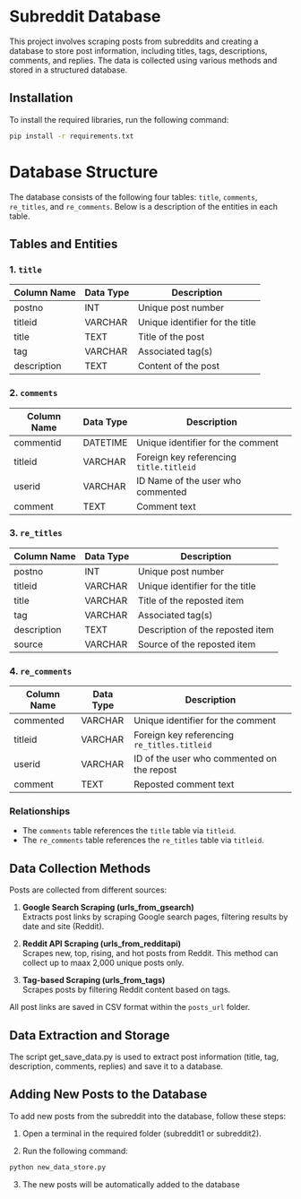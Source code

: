 # Subreddit Database

This project involves scraping posts from subreddits and creating a database to store post information, including titles, tags, descriptions, comments, and replies. The data is collected using various methods and stored in a structured database.

## Installation

To install the required libraries, run the following command:

```bash
pip install -r requirements.txt
```

# Database Structure
The database consists of the following four tables: `title`, `comments`, `re_titles`, and `re_comments`. Below is a description of the entities in each table.

## Tables and Entities

### 1. `title`
| Column Name | Data Type | Description                         |
|-------------|------------|-------------------------------------|
| postno      | INT        | Unique post number                  |
| titleid     | VARCHAR    | Unique identifier for the title     |
| title       | TEXT       | Title of the post                   |
| tag         | VARCHAR    | Associated tag(s)                   |
| description | TEXT       | Content of the post                 |

### 2. `comments`
| Column Name  | Data Type | Description                                     |
|--------------|------------|-------------------------------------------------|
| commentid    | DATETIME   | Unique identifier for the comment               |
| titleid      | VARCHAR    | Foreign key referencing `title.titleid`         |
| userid       | VARCHAR    | ID Name of the user who commented               |
| comment      | TEXT       | Comment text                                    |

### 3. `re_titles`
| Column Name | Data Type | Description                         |
|-------------|------------|-------------------------------------|
| postno      | INT        | Unique post number                  |
| titleid     | VARCHAR    | Unique identifier for the title     |
| title       | VARCHAR    | Title of the reposted item          |
| tag         | VARCHAR    | Associated tag(s)                   |
| description | TEXT       | Description of the reposted item    |
| source      | VARCHAR    | Source of the reposted item         |

### 4. `re_comments`
| Column Name  | Data Type | Description                                     |
|--------------|------------|-------------------------------------------------|
| commented    | VARCHAR   | Unique identifier for the comment                |
| titleid      | VARCHAR   | Foreign key referencing `re_titles.titleid`      |
| userid       | VARCHAR   | ID of the user who commented on the repost       |
| comment      | TEXT      | Reposted comment text                            |

### Relationships
- The `comments` table references the `title` table via `titleid`.
- The `re_comments` table references the `re_titles` table via `titleid`.


## Data Collection Methods

Posts are collected from different sources:

1. **Google Search Scraping (urls_from_gsearch)**  
   Extracts post links by scraping Google search pages, filtering results by date and site (Reddit).

2. **Reddit API Scraping (urls_from_redditapi)**  
   Scrapes new, top, rising, and hot posts from Reddit. This method can collect up to maax 2,000 unique posts only.

3. **Tag-based Scraping (urls_from_tags)**  
   Scrapes posts by filtering Reddit content based on tags.

All post links are saved in CSV format within the `posts_url` folder.


## Data Extraction and Storage
The script get_save_data.py is used to extract post information (title, tag, description, comments, replies) and save it to a database.


## Adding New Posts to the Database
To add new posts from the subreddit into the database, follow these steps:

1. Open a terminal in the required folder (subreddit1 or subreddit2).

2. Run the following command:
 ```bash
python new_data_store.py
```
3. The new posts will be automatically added to the database






